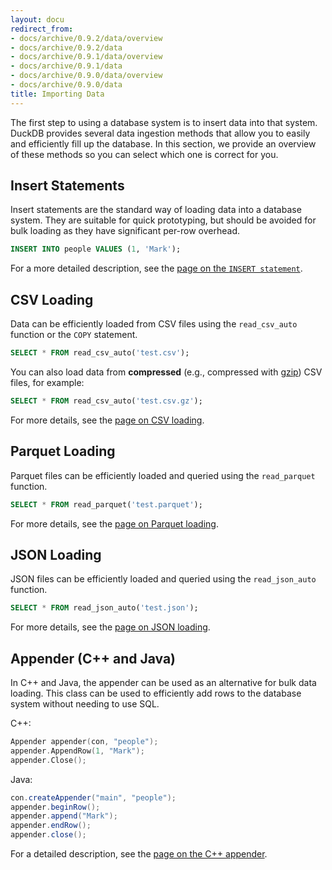 ```yaml
---
layout: docu
redirect_from:
- docs/archive/0.9.2/data/overview
- docs/archive/0.9.2/data
- docs/archive/0.9.1/data/overview
- docs/archive/0.9.1/data
- docs/archive/0.9.0/data/overview
- docs/archive/0.9.0/data
title: Importing Data
---
```


The first step to using a database system is to insert data into that system. DuckDB provides several data ingestion methods that allow you to easily and efficiently fill up the database. In this section, we provide an overview of these methods so you can select which one is correct for you.

## Insert Statements

Insert statements are the standard way of loading data into a database system. They are suitable for quick prototyping, but should be avoided for bulk loading as they have significant per-row overhead.

```sql
INSERT INTO people VALUES (1, 'Mark');
```

For a more detailed description, see the [page on the `INSERT statement`](../data/insert).

## CSV Loading

Data can be efficiently loaded from CSV files using the `read_csv_auto` function or the `COPY` statement.

```sql
SELECT * FROM read_csv_auto('test.csv');
```

You can also load data from **compressed** (e.g., compressed with [gzip](https://www.gzip.org/)) CSV files, for example:

```sql
SELECT * FROM read_csv_auto('test.csv.gz');
```

For more details, see the [page on CSV loading](../data/csv).

## Parquet Loading

Parquet files can be efficiently loaded and queried using the `read_parquet` function.

```sql
SELECT * FROM read_parquet('test.parquet');
```

For more details, see the [page on Parquet loading](../data/parquet).

## JSON Loading

JSON files can be efficiently loaded and queried using the `read_json_auto` function.

```sql
SELECT * FROM read_json_auto('test.json');
```

For more details, see the [page on JSON loading](../data/json).

## Appender (C++ and Java)

In C++ and Java, the appender can be used as an alternative for bulk data loading. This class can be used to efficiently add rows to the database system without needing to use SQL.

C++:

```cpp
Appender appender(con, "people");
appender.AppendRow(1, "Mark");
appender.Close();
```

Java:

```java
con.createAppender("main", "people");
appender.beginRow();
appender.append("Mark");
appender.endRow();
appender.close();
```

For a detailed description, see the [page on the C++ appender](../data/appender).